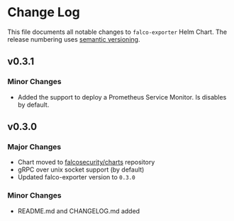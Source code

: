 # Change Log

This file documents all notable changes to `falco-exporter` Helm Chart. The release
numbering uses [semantic versioning](http://semver.org).

## v0.3.1

### Minor Changes

- Added the support to deploy a Prometheus Service Monitor. Is disables by default.

## v0.3.0

### Major Changes

- Chart moved to [falcosecurity/charts](https://github.com/falcosecurity/charts) repository
- gRPC over unix socket support (by default)
- Updated falco-exporter version to `0.3.0`

### Minor Changes

- README.md and CHANGELOG.md added
